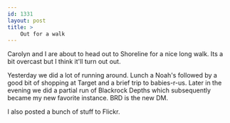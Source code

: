 ```yaml
---
id: 1331
layout: post
title: >
    Out for a walk
---
```


Carolyn and I are about to head out to Shoreline for a nice long walk. Its a bit overcast but I think it'll turn out out.

Yesterday we did a lot of running around. Lunch a Noah's followed by a good bit of shopping at Target and a brief trip to babies-r-us. Later in the evening we did a partial run of Blackrock Depths which subsequently became my new favorite instance. BRD is the new DM.

I also posted a bunch of stuff to Flickr.
